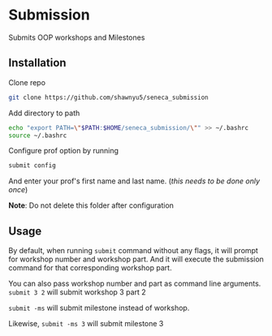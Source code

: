 # Submission

Submits OOP workshops and Milestones

## Installation

Clone repo

```bash
git clone https://github.com/shawnyu5/seneca_submission
```

Add directory to path

```bash
echo "export PATH=\"$PATH:$HOME/seneca_submission/\"" >> ~/.bashrc
source ~/.bashrc
```

Configure prof option by running

```bash
submit config
```

And enter your prof's first name and last name. (*this needs to be done only
once*)

**Note**: Do not delete this folder after configuration

## Usage

By default, when running `submit` command without any flags, it will prompt for
workshop number and workshop part. And it will execute the submission command
for that corresponding workshop part.

You can also pass workshop number and part as command line arguments. `submit 3
2` will submit workshop 3 part 2

`submit -ms` will submit milestone instead of workshop.

Likewise, `submit -ms 3` will submit milestone 3
